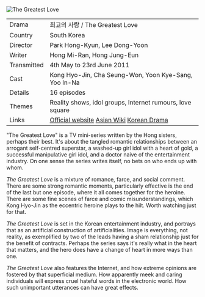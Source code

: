 ![The Greatest Love](greatest_love.jpg)

| | |
|-|-|
Drama|&#52572;&#44256;&#51032; &#49324;&#46993; / The Greatest Love
Country|South Korea
Director|Park Hong-Kyun, Lee Dong-Yoon
Writer|Hong Mi-Ran, Hong Jung-Eun
Transmitted|4th May to 23rd June 2011
Cast|Kong Hyo-Jin, Cha Seung-Won, Yoon Kye-Sang, Yoo In-Na
Details|16 episodes
Themes|Reality shows, idol groups, Internet rumours, love square
Links|[Official website](http://www.imbc.com/broad/tv/drama/greatestlove/) [Asian Wiki](http://asianwiki.com/The_Greatest_Love_-_Korean_Drama) [Korean Drama](https://www.koreandrama.org/the-greatest-love/)

"The Greatest Love"
is a TV mini-series written by the Hong sisters, perhaps their best.
It's about the tangled romantic relationships between an arrogant self-centred
superstar, a washed-up girl idol with a heart of gold, a successful
manipulative girl idol, and a doctor naive of the entertainment
industry.  On one sense the series writes itself, no bets on who ends
up with whom.

*The Greatest Love* is a mixture of romance, farce, and social comment.
There are some strong romantic moments, particularly effective is the end of
the last but one episode, where it all comes together for the heroine.  There
are some fine scenes of farce and comic misunderstandings, which Kong Hyo-Jin as the
eccentric heroine plays to the hilt.  Worth watching just for that.

*The Greatest Love* is set in the Korean entertainment industry, and portrays
that as an artificial construction of artificialities.  Image is everything,
not reality, as exemplified by two of the leads having a sham relationship just
for the benefit of contracts.  Perhaps the series says it's really what in the
heart that matters, and the hero does have a change of heart in more ways than
one.

*The Greatest Love* also features the Internet, and how extreme opinions
are fostered by that superficial medium.  How apparently meek and caring
individuals will express cruel hateful words in the electronic world.  How
such unimportant utterances can have great effects.
